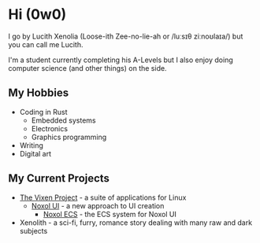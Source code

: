# Hi (0w0)
I go by Lucith Xenolia (Loose-ith Zee-no-lie-ah or /luːsɪθ ziːnoʊlaɪa/) but you can call me Lucith.

I'm a student currently completing his A-Levels but I also enjoy doing computer science (and other things) on the side.

## My Hobbies
- Coding in Rust
    - Embedded systems
    - Electronics
    - Graphics programming
- Writing
- Digital art

## My Current Projects
- [The Vixen Project](https://github.com/Lucith-Xenolia/the_vixen_project) - a suite of applications for Linux
    - [Noxol UI](https://github.com/Lucith-Xenolia/noxol_ui) - a new approach to UI creation
        - [Noxol ECS](https://github.com/Lucith-Xenolia/noxol_ecs) - the ECS system for Noxol UI
- Xenolith - a sci-fi, furry, romance story dealing with many raw and dark subjects
